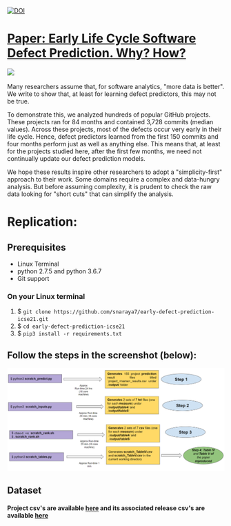 [![DOI](https://zenodo.org/badge/332297400.svg)](https://zenodo.org/badge/latestdoi/332297400)

# [Paper: Early Life Cycle Software Defect Prediction. Why? How?](https://arxiv.org/pdf/2011.13071.pdf) 

<img src="https://upload.wikimedia.org/wikipedia/commons/7/73/Alarm_Clock_Vector.svg" width="350">

Many researchers assume that, for software analytics,  "more data is better". We write to show that, at least for learning defect predictors, this may not be true. 

To demonstrate this,  we analyzed hundreds of popular GitHub projects. These projects ran for 84  months and contained   3,728  commits (median values).
Across these projects, most of the defects occur very early in their life cycle. Hence, defect predictors learned from the first 150 commits and four months  perform just as well as anything else. This means that, at least for the projects studied here,  after the first few months, we need not continually update our defect prediction models.

We hope these results inspire other researchers to adopt a "simplicity-first" approach to their work. Some domains require a complex and data-hungry analysis. But before   assuming complexity, it is prudent to check   the raw data looking for  "short cuts" that can simplify the   analysis. 


# Replication:

## Prerequisites

* Linux Terminal
* python 2.7.5 and python 3.6.7
* Git support

### On your Linux terminal

1. $ `git clone https://github.com/snaraya7/early-defect-prediction-icse21.git`
1. $ `cd early-defect-prediction-icse21`
1. $ `pip3 install -r requirements.txt`

## Follow the steps in the screenshot (below):

<img src="https://github.com/snaraya7/early-defect-prediction-icse21/blob/master/images/scratch.PNG" width="900">

## Dataset

#### Project csv's are available [here](https://github.com/snaraya7/early-defect-prediction-icse21/tree/master/data) and its associated release csv's are available [here](https://github.com/snaraya7/early-defect-prediction-icse21/tree/master/data/releases)

